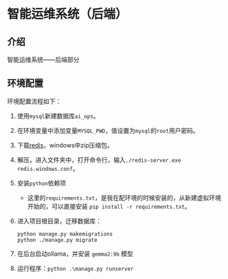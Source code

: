 # 智能运维系统（后端）

## 介绍

智能运维系统——后端部分

## 环境配置

环境配置流程如下：

1. 使用`mysql`新建数据库`ai_ops`。

2. 在环境变量中添加变量`MYSQL_PWD`，值设置为`mysql`的`root`用户密码。

3. 下载[redis](https://github.com/tporadowski/redis/releases)，windows中zip压缩包。

4. 解压，进入文件夹中，打开命令行，输入`./redis-server.exe redis.windows.conf`。

5. 安装`python`依赖项
    * 这里的`requirements.txt`，是我在配环境的时候安装的，从新建虚拟环境开始的，可以直接安装 `pip install -r requirements.txt`。
    
6. 进入项目根目录，迁移数据库：

    ```shell
    python manage.py makemigrations
    python ./manage.py migrate
    ```

7. 在后台启动ollama，并安装 `gemma2:9b` 模型

8. 运行程序：`python .\manage.py runserver`
